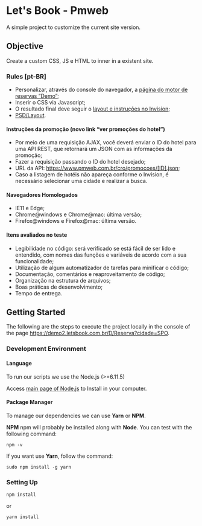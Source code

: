 # Let's Book - Pmweb

A simple project to customize the current site version.

## Objective

Create a custom CSS, JS e HTML to inner in a existent site.

### Rules [pt-BR]

* Personalizar, através do console do navegador, a [página do motor de reservas “Demo”](https://demo2.letsbook.com.br/D/Reserva?cidade=SPO);
* Inserir o CSS via Javascript;
* O resultado final deve seguir o [layout e instruções no Invision](https://invis.io/X5BHNPZ78);
* [PSD/Layout](https://drive.google.com/drive/folders/0B38p73G5KzgKeTUwMGxvcDhySWc?usp=sharing).

#### Instruções da promoção (novo link “ver promoções do hotel”)

* Por meio de uma requisição AJAX, você deverá enviar o ID do hotel para uma API REST, que retornará um JSON com as informações da promoção;
* Fazer a requisição passando o ID do hotel desejado;
* URL da API: https://www.pmweb.com.br/cro/promocoes/[ID].json;
* Caso a listagem de hotéis não apareça conforme o Invision, é necessário selecionar uma cidade e realizar a busca.

#### Navegadores Homologados

* IE11 e Edge;
* Chrome@windows e Chrome@mac: última versão;
* Firefox@windows e Firefox@mac: última versão.

#### Itens avaliados no teste

* Legibilidade no código: será verificado se está fácil de ser lido e entendido, com nomes das funções e variáveis de acordo com a sua funcionalidade;
* Utilização de algum automatizador de tarefas para minificar o código;
* Documentação, comentários e reaproveitamento de código;
* Organização na estrutura de arquivos;
* Boas práticas de desenvolvimento;
* Tempo de entrega.


## Getting Started

The following are the steps to execute the project locally in the console of the page https://demo2.letsbook.com.br/D/Reserva?cidade=SPO.

### Development Environment

#### Language

To run our scripts we use the Node.js (>=6.11.5)

Access [main page of Node.js](https://nodejs.org/en/download/) to Install in your computer.

#### Package Manager

To manage our dependencies we can use **Yarn** or **NPM**.

**NPM** npm will probably be installed along with **Node**. You can test with the following command:
```
npm -v
```

If you want use **Yarn**, follow the command:
```
sudo npm install -g yarn
```

### Setting Up


```
npm install
```
or
```
yarn install
```
